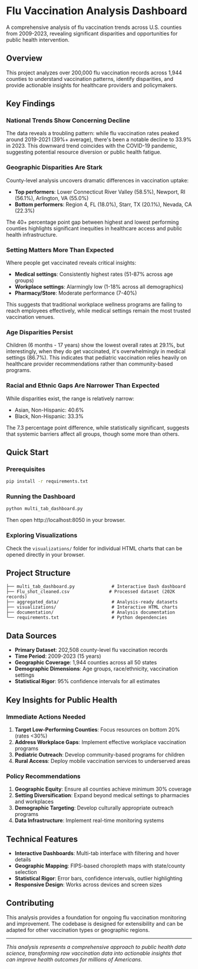 # Flu Vaccination Analysis Dashboard

A comprehensive analysis of flu vaccination trends across U.S. counties from 2009-2023, revealing significant disparities and opportunities for public health intervention.

## Overview

This project analyzes over 200,000 flu vaccination records across 1,944 counties to understand vaccination patterns, identify disparities, and provide actionable insights for healthcare providers and policymakers.

## Key Findings

### National Trends Show Concerning Decline
The data reveals a troubling pattern: while flu vaccination rates peaked around 2019-2021 (39%+ average), there's been a notable decline to 33.9% in 2023. This downward trend coincides with the COVID-19 pandemic, suggesting potential resource diversion or public health fatigue.

### Geographic Disparities Are Stark
County-level analysis uncovers dramatic differences in vaccination uptake:
- **Top performers**: Lower Connecticut River Valley (58.5%), Newport, RI (56.1%), Arlington, VA (55.0%)
- **Bottom performers**: Region 4, FL (18.0%), Starr, TX (20.1%), Nevada, CA (22.3%)

The 40+ percentage point gap between highest and lowest performing counties highlights significant inequities in healthcare access and public health infrastructure.

### Setting Matters More Than Expected
Where people get vaccinated reveals critical insights:
- **Medical settings**: Consistently highest rates (51-87% across age groups)
- **Workplace settings**: Alarmingly low (1-18% across all demographics)
- **Pharmacy/Store**: Moderate performance (7-40%)

This suggests that traditional workplace wellness programs are failing to reach employees effectively, while medical settings remain the most trusted vaccination venues.

### Age Disparities Persist
Children (6 months - 17 years) show the lowest overall rates at 29.1%, but interestingly, when they do get vaccinated, it's overwhelmingly in medical settings (86.7%). This indicates that pediatric vaccination relies heavily on healthcare provider recommendations rather than community-based programs.

### Racial and Ethnic Gaps Are Narrower Than Expected
While disparities exist, the range is relatively narrow:
- Asian, Non-Hispanic: 40.6%
- Black, Non-Hispanic: 33.3%

The 7.3 percentage point difference, while statistically significant, suggests that systemic barriers affect all groups, though some more than others.

## Quick Start

### Prerequisites
```bash
pip install -r requirements.txt
```

### Running the Dashboard
```bash
python multi_tab_dashboard.py
```
Then open http://localhost:8050 in your browser.

### Exploring Visualizations
Check the `visualizations/` folder for individual HTML charts that can be opened directly in your browser.

## Project Structure

```
├── multi_tab_dashboard.py              # Interactive Dash dashboard
├── Flu_shot_cleaned.csv               # Processed dataset (202K records)
├── aggregated_data/                    # Analysis-ready datasets
├── visualizations/                     # Interactive HTML charts
├── documentation/                      # Analysis documentation
└── requirements.txt                    # Python dependencies
```

## Data Sources

- **Primary Dataset**: 202,508 county-level flu vaccination records
- **Time Period**: 2009-2023 (15 years)
- **Geographic Coverage**: 1,944 counties across all 50 states
- **Demographic Dimensions**: Age groups, race/ethnicity, vaccination settings
- **Statistical Rigor**: 95% confidence intervals for all estimates

## Key Insights for Public Health

### Immediate Actions Needed
1. **Target Low-Performing Counties**: Focus resources on bottom 20% (rates <30%)
2. **Address Workplace Gaps**: Implement effective workplace vaccination programs
3. **Pediatric Outreach**: Develop community-based programs for children
4. **Rural Access**: Deploy mobile vaccination services to underserved areas

### Policy Recommendations
1. **Geographic Equity**: Ensure all counties achieve minimum 30% coverage
2. **Setting Diversification**: Expand beyond medical settings to pharmacies and workplaces
3. **Demographic Targeting**: Develop culturally appropriate outreach programs
4. **Data Infrastructure**: Implement real-time monitoring systems

## Technical Features

- **Interactive Dashboards**: Multi-tab interface with filtering and hover details
- **Geographic Mapping**: FIPS-based choropleth maps with state/county selection
- **Statistical Rigor**: Error bars, confidence intervals, outlier highlighting
- **Responsive Design**: Works across devices and screen sizes

## Contributing

This analysis provides a foundation for ongoing flu vaccination monitoring and improvement. The codebase is designed for extensibility and can be adapted for other vaccination types or geographic regions.

---

*This analysis represents a comprehensive approach to public health data science, transforming raw vaccination data into actionable insights that can improve health outcomes for millions of Americans.*
